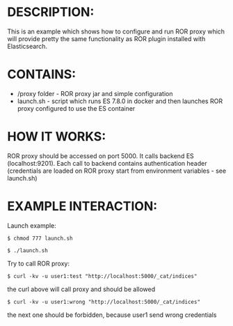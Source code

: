 # DESCRIPTION:

This is an example which shows how to configure and run ROR proxy which will provide pretty the same functionality as ROR plugin installed with Elasticsearch.

# CONTAINS:

* /proxy folder - ROR proxy jar and simple configuration
* launch.sh - script which runs ES 7.8.0 in docker and then launches ROR proxy configured to use the ES container

# HOW IT WORKS:

ROR proxy should be accessed on port 5000. It calls backend ES (localhost:9201). Each call to backend contains authentication header (credentials are loaded on ROR proxy start from environment variables - see launch.sh)

# EXAMPLE INTERACTION:

Launch example:

`$ chmod 777 launch.sh`

`$ ./launch.sh`

Try to call  ROR proxy:

`$ curl -kv -u user1:test "http://localhost:5000/_cat/indices"` 

the curl above will call proxy and should be allowed

`$ curl -kv -u user1:wrong "http://localhost:5000/_cat/indices"`

the next one should be forbidden, because user1 send wrong credentials
